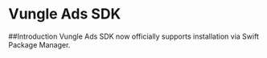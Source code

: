 # Vungle Ads SDK

##Introduction
Vungle Ads SDK now officially supports installation via Swift Package Manager.
